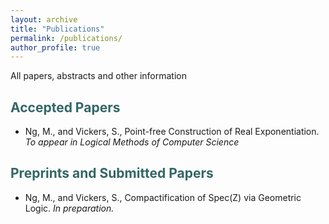 ```yaml
---
layout: archive
title: "Publications"
permalink: /publications/
author_profile: true
---
```


All papers, abstracts and other information

<h2 id="htt"><font color="#336666"> Accepted Papers </font></h2> 
<ul>
  <li> Ng, M., and Vickers, S., Point-free Construction of Real Exponentiation. <i>To appear in Logical Methods of Computer Science</i></li></ul>

<h2 id="htt"><font color="#336666"> Preprints and Submitted Papers </font></h2> 
    <ul>
  <li> Ng, M., and Vickers, S., Compactification of Spec(Z) via Geometric Logic. <i>In preparation.</i> </li>
  </ul>
